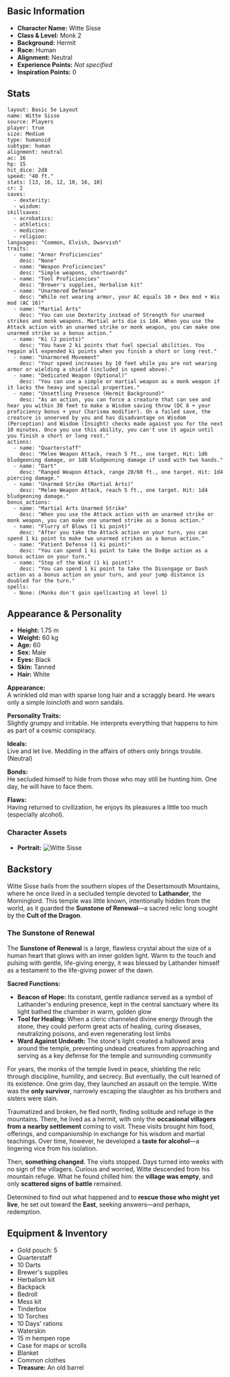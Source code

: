## Basic Information

- **Character Name:** Witte Sisse
- **Class & Level:** Monk 2
- **Background:** Hermit
- **Race:** Human
- **Alignment:** Neutral
- **Experience Points:** _Not specified_
- **Inspiration Points:** 0


## Stats

```statblock
layout: Basic 5e Layout
name: Witte Sisse
source: Players
player: true
size: Medium
type: humanoid
subtype: human
alignment: neutral
ac: 16
hp: 15
hit_dice: 2d8
speed: "40 ft."
stats: [13, 16, 12, 10, 16, 10]
cr: 2
saves:
  - dexterity: ­
  - wisdom: ­
skillsaves:
  - acrobatics: ­
  - athletics: ­
  - medicine: ­
  - religion: ­
languages: "Common, Elvish, Dwarvish"
traits:
  - name: "Armor Proficiencies"
    desc: "None"
  - name: "Weapon Proficiencies"
    desc: "Simple weapons, shortswords"
  - name: "Tool Proficiencies"
    desc: "Brewer's supplies, Herbalism kit"
  - name: "Unarmored Defense"
    desc: "While not wearing armor, your AC equals 10 + Dex mod + Wis mod (AC 16)"
  - name: "Martial Arts"
    desc: "You can use Dexterity instead of Strength for unarmed strikes and monk weapons. Martial arts die is 1d4. When you use the Attack action with an unarmed strike or monk weapon, you can make one unarmed strike as a bonus action."
  - name: "Ki (2 points)"
    desc: "You have 2 ki points that fuel special abilities. You regain all expended ki points when you finish a short or long rest."
  - name: "Unarmored Movement"
    desc: "Your speed increases by 10 feet while you are not wearing armor or wielding a shield (included in speed above)."
  - name: "Dedicated Weapon (Optional)"
    desc: "You can use a simple or martial weapon as a monk weapon if it lacks the heavy and special properties."
  - name: "Unsettling Presence (Hermit Background)"
    desc: "As an action, you can force a creature that can see and hear you within 30 feet to make a Wisdom saving throw (DC 8 + your proficiency bonus + your Charisma modifier). On a failed save, the creature is unnerved by you and has disadvantage on Wisdom (Perception) and Wisdom (Insight) checks made against you for the next 10 minutes. Once you use this ability, you can't use it again until you finish a short or long rest."
actions:
  - name: "Quarterstaff"
    desc: "Melee Weapon Attack, reach 5 ft., one target. Hit: 1d6 bludgeoning damage, or 1d8 bludgeoning damage if used with two hands."
  - name: "Dart"
    desc: "Ranged Weapon Attack, range 20/60 ft., one target. Hit: 1d4 piercing damage."
  - name: "Unarmed Strike (Martial Arts)"
    desc: "Melee Weapon Attack, reach 5 ft., one target. Hit: 1d4 bludgeoning damage."
bonus_actions:
  - name: "Martial Arts Unarmed Strike"
    desc: "When you use the Attack action with an unarmed strike or monk weapon, you can make one unarmed strike as a bonus action."
  - name: "Flurry of Blows (1 ki point)"
    desc: "After you take the Attack action on your turn, you can spend 1 ki point to make two unarmed strikes as a bonus action."
  - name: "Patient Defense (1 ki point)"
    desc: "You can spend 1 ki point to take the Dodge action as a bonus action on your turn."
  - name: "Step of the Wind (1 ki point)"
    desc: "You can spend 1 ki point to take the Disengage or Dash action as a bonus action on your turn, and your jump distance is doubled for the turn."
spells:
  - None: (Monks don't gain spellcasting at level 1)
```


## Appearance & Personality

- **Height:** 1.75 m
- **Weight:** 60 kg
- **Age:** 60
- **Sex:** Male
- **Eyes:** Black
- **Skin:** Tanned
- **Hair:** White

**Appearance:**  
A wrinkled old man with sparse long hair and a scraggly beard. He wears only a simple loincloth and worn sandals.

**Personality Traits:**  
Slightly grumpy and irritable. He interprets everything that happens to him as part of a cosmic conspiracy.

**Ideals:**  
Live and let live. Meddling in the affairs of others only brings trouble. (Neutral)

**Bonds:**  
He secluded himself to hide from those who may still be hunting him. One day, he will have to face them.

**Flaws:**  
Having returned to civilization, he enjoys its pleasures a little too much (especially alcohol).

### Character Assets
- **Portrait:** ![Witte Sisse](../Assets/Witte%20Sisse.png)


## Backstory

Witte Sisse hails from the southern slopes of the Desertsmouth Mountains, where he once lived in a secluded temple devoted to **Lathander**, the Morninglord. This temple was little known, intentionally hidden from the world, as it guarded the **Sunstone of Renewal**—a sacred relic long sought by the **Cult of the Dragon**.

### The Sunstone of Renewal
The **Sunstone of Renewal** is a large, flawless crystal about the size of a human heart that glows with an inner golden light. Warm to the touch and pulsing with gentle, life-giving energy, it was blessed by Lathander himself as a testament to the life-giving power of the dawn.

**Sacred Functions:**
- **Beacon of Hope:** Its constant, gentle radiance served as a symbol of Lathander's enduring presence, kept in the central sanctuary where its light bathed the chamber in warm, golden glow
- **Tool for Healing:** When a cleric channeled divine energy through the stone, they could perform great acts of healing, curing diseases, neutralizing poisons, and even regenerating lost limbs
- **Ward Against Undeath:** The stone's light created a hallowed area around the temple, preventing undead creatures from approaching and serving as a key defense for the temple and surrounding community

For years, the monks of the temple lived in peace, shielding the relic through discipline, humility, and secrecy. But eventually, the cult learned of its existence. One grim day, they launched an assault on the temple. Witte was the **only survivor**, narrowly escaping the slaughter as his brothers and sisters were slain.

Traumatized and broken, he fled north, finding solitude and refuge in the mountains. There, he lived as a hermit, with only the **occasional villagers from a nearby settlement** coming to visit. These visits brought him food, offerings, and companionship in exchange for his wisdom and martial teachings. Over time, however, he developed a **taste for alcohol**—a lingering vice from his isolation.

Then, **something changed**. The visits stopped. Days turned into weeks with no sign of the villagers. Curious and worried, Witte descended from his mountain refuge. What he found chilled him: the **village was empty**, and only **scattered signs of battle** remained.

Determined to find out what happened and to **rescue those who might yet live**, he set out toward the **East**, seeking answers—and perhaps, redemption.


## Equipment & Inventory

- Gold pouch: 5
- Quarterstaff
- 10 Darts
- Brewer's supplies
- Herbalism kit
- Backpack
- Bedroll
- Mess kit
- Tinderbox
- 10 Torches
- 10 Days' rations
- Waterskin
- 15 m hempen rope
- Case for maps or scrolls
- Blanket
- Common clothes
- **Treasure:** An old barrel